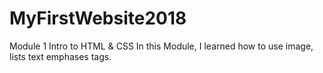 # MyFirstWebsite2018
Module 1 Intro to HTML &amp; CSS
In this Module, I learned how to use image, lists text emphases tags. 
